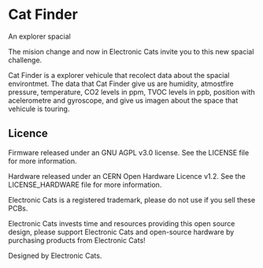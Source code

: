 # Cat Finder
An explorer spacial

The mision change and now in Electronic Cats invite you to this new spacial challenge.

Cat Finder is a explorer vehicule that recolect data about the spacial environtmet. The data that Cat Finder give us are humidity, atmostfire pressure, temperature, CO2 levels in ppm, TVOC levels in ppb, position with acelerometre and gyroscope, and give us imagen about the space that vehicule is touring.

## Licence ##

Firmware released under an GNU AGPL v3.0 license. See the LICENSE file for more information.

Hardware released under an CERN Open Hardware Licence v1.2. See the LICENSE_HARDWARE file for more information.

Electronic Cats is a registered trademark, please do not use if you sell these PCBs.

Electronic Cats invests time and resources providing this open source design, please support Electronic Cats and open-source hardware by purchasing products from Electronic Cats!

Designed by Electronic Cats.